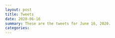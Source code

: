 ```yaml
---
layout: post
title: Tweets
date: 2020-06-16
summary: These are the tweets for June 16, 2020.
categories:
---
```


